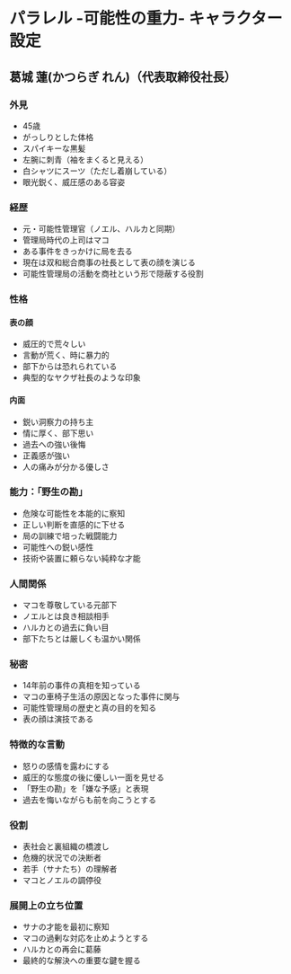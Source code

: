 # パラレル -可能性の重力- キャラクター設定

## 葛城 蓮(かつらぎ れん)（代表取締役社長）

### 外見
- 45歳
- がっしりとした体格
- スパイキーな黒髪
- 左腕に刺青（袖をまくると見える）
- 白シャツにスーツ（ただし着崩している）
- 眼光鋭く、威圧感のある容姿

### 経歴
- 元・可能性管理官（ノエル、ハルカと同期）
- 管理局時代の上司はマコ
- ある事件をきっかけに局を去る
- 現在は双和総合商事の社長として表の顔を演じる
- 可能性管理局の活動を商社という形で隠蔽する役割

### 性格
#### 表の顔
- 威圧的で荒々しい
- 言動が荒く、時に暴力的
- 部下からは恐れられている
- 典型的なヤクザ社長のような印象

#### 内面
- 鋭い洞察力の持ち主
- 情に厚く、部下思い
- 過去への強い後悔
- 正義感が強い
- 人の痛みが分かる優しさ

### 能力：「野生の勘」
- 危険な可能性を本能的に察知
- 正しい判断を直感的に下せる
- 局の訓練で培った戦闘能力
- 可能性への鋭い感性
- 技術や装置に頼らない純粋な才能

### 人間関係
- マコを尊敬している元部下
- ノエルとは良き相談相手
- ハルカとの過去に負い目
- 部下たちとは厳しくも温かい関係

### 秘密
- 14年前の事件の真相を知っている
- マコの車椅子生活の原因となった事件に関与
- 可能性管理局の歴史と真の目的を知る
- 表の顔は演技である

### 特徴的な言動
- 怒りの感情を露わにする
- 威圧的な態度の後に優しい一面を見せる
- 「野生の勘」を「嫌な予感」と表現
- 過去を悔いながらも前を向こうとする

### 役割
- 表社会と裏組織の橋渡し
- 危機的状況での決断者
- 若手（サナたち）の理解者
- マコとノエルの調停役

### 展開上の立ち位置
- サナの才能を最初に察知
- マコの過剰な対応を止めようとする
- ハルカとの再会に葛藤
- 最終的な解決への重要な鍵を握る